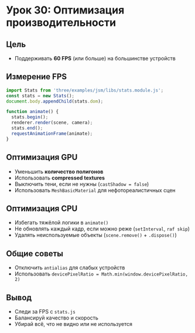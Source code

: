 # Урок 30: Оптимизация производительности

## Цель
- Поддерживать **60 FPS** (или больше) на большинстве устройств

## Измерение FPS
```js
import Stats from 'three/examples/jsm/libs/stats.module.js';
const stats = new Stats();
document.body.appendChild(stats.dom);

function animate() {
  stats.begin();
  renderer.render(scene, camera);
  stats.end();
  requestAnimationFrame(animate);
}
```

## Оптимизация GPU
- Уменьшить **количество полигонов**
- Использовать **compressed textures**
- Выключить тени, если не нужны (`castShadow = false`)
- Использовать `MeshBasicMaterial` для нефотореалистичных сцен

## Оптимизация CPU
- Избегать тяжёлой логики в `animate()`
- Не обновлять каждый кадр, если можно реже (`setInterval`, `raf skip`)
- Удалять неиспользуемые объекты (`scene.remove()` + `.dispose()`)

## Общие советы
- Отключить `antialias` для слабых устройств
- Использовать `devicePixelRatio = Math.min(window.devicePixelRatio, 2)`

## Вывод
- Следи за FPS с `stats.js`
- Балансируй качество и скорость
- Убирай всё, что не видно или не используется
